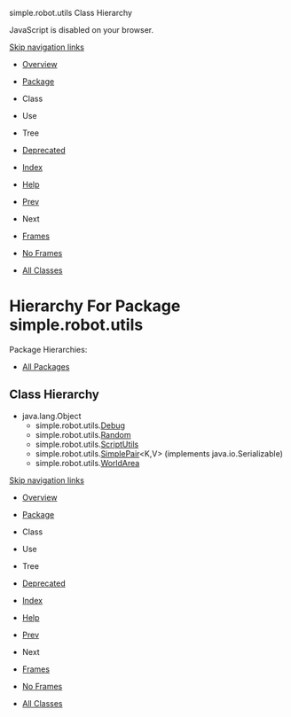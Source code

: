 simple.robot.utils Class Hierarchy   <!-- try { if (location.href.indexOf('is-external=true') == -1) { parent.document.title="simple.robot.utils Class Hierarchy"; } } catch(err) { } //-->

JavaScript is disabled on your browser.

[Skip navigation links](#skip.navbar.top "Skip navigation links")

*   [Overview](../../../overview-summary.html)
*   [Package](package-summary.html)
*   Class
*   Use
*   Tree
*   [Deprecated](../../../deprecated-list.html)
*   [Index](../../../index-files/index-1.html)
*   [Help](../../../help-doc.html)

*   [Prev](../../../simple/robot/script/package-tree.html)
*   Next

*   [Frames](../../../index.html?simple/robot/utils/package-tree.html)
*   [No Frames](package-tree.html)

*   [All Classes](../../../allclasses-noframe.html)

<!-- allClassesLink = document.getElementById("allclasses\_navbar\_top"); if(window==top) { allClassesLink.style.display = "block"; } else { allClassesLink.style.display = "none"; } //-->

Hierarchy For Package simple.robot.utils
========================================

Package Hierarchies:

*   [All Packages](../../../overview-tree.html)

Class Hierarchy
---------------

*   java.lang.Object
    *   simple.robot.utils.[Debug](../../../simple/robot/utils/Debug.html "class in simple.robot.utils")
    *   simple.robot.utils.[Random](../../../simple/robot/utils/Random.html "class in simple.robot.utils")
    *   simple.robot.utils.[ScriptUtils](../../../simple/robot/utils/ScriptUtils.html "class in simple.robot.utils")
    *   simple.robot.utils.[SimplePair](../../../simple/robot/utils/SimplePair.html "class in simple.robot.utils")<K,V> (implements java.io.Serializable)
    *   simple.robot.utils.[WorldArea](../../../simple/robot/utils/WorldArea.html "class in simple.robot.utils")

[Skip navigation links](#skip.navbar.bottom "Skip navigation links")

*   [Overview](../../../overview-summary.html)
*   [Package](package-summary.html)
*   Class
*   Use
*   Tree
*   [Deprecated](../../../deprecated-list.html)
*   [Index](../../../index-files/index-1.html)
*   [Help](../../../help-doc.html)

*   [Prev](../../../simple/robot/script/package-tree.html)
*   Next

*   [Frames](../../../index.html?simple/robot/utils/package-tree.html)
*   [No Frames](package-tree.html)

*   [All Classes](../../../allclasses-noframe.html)

<!-- allClassesLink = document.getElementById("allclasses\_navbar\_bottom"); if(window==top) { allClassesLink.style.display = "block"; } else { allClassesLink.style.display = "none"; } //-->